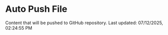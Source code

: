 # Auto Push File

Content that will be pushed to GitHub repository.
Last updated: 07/12/2025, 02:24:55 PM